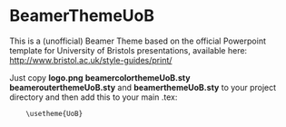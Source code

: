 # BeamerThemeUoB
This is a (unofficial) Beamer Theme based on the official Powerpoint template for University of Bristols presentations, available here: http://www.bristol.ac.uk/style-guides/print/

Just copy **logo.png** **beamercolorthemeUoB.sty** **beamerouterthemeUoB.sty** and **beamerthemeUoB.sty** to your project directory and then add this to your main .tex:

        \usetheme{UoB}
